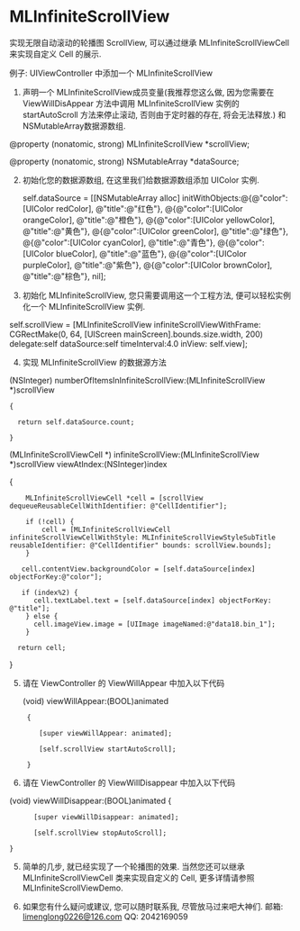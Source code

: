 # MLInfiniteScrollView
实现无限自动滚动的轮播图 ScrollView, 可以通过继承 MLInfiniteScrollViewCell 来实现自定义 Cell 的展示.

例子: UIViewController 中添加一个 MLInfiniteScrollView

1. 声明一个 MLInfiniteScrollView成员变量(我推荐您这么做, 因为您需要在 ViewWillDisAppear 方法中调用 MLInfiniteScrollView 实例的 startAutoScroll 方法来停止滚动, 否则由于定时器的存在, 将会无法释放.) 和 NSMutableArray数据源数组.
    
 @property (nonatomic, strong) MLInfiniteScrollView *scrollView;
 
 @property (nonatomic, strong) NSMutableArray *dataSource;


2. 初始化您的数据源数组, 在这里我们给数据源数组添加 UIColor 实例.

    self.dataSource = [[NSMutableArray alloc] initWithObjects:@{@"color":[UIColor redColor],      @"title":@"红色"},
                       @{@"color":[UIColor orangeColor],   @"title":@"橙色"},
                       @{@"color":[UIColor yellowColor],   @"title":@"黄色"},
                       @{@"color":[UIColor greenColor],    @"title":@"绿色"},
                       @{@"color":[UIColor cyanColor],     @"title":@"青色"},
                       @{@"color":[UIColor blueColor],     @"title":@"蓝色"},
                       @{@"color":[UIColor purpleColor],   @"title":@"紫色"},
                       @{@"color":[UIColor brownColor],    @"title":@"棕色"},
                       nil];

3. 初始化 MLInfiniteScrollView, 您只需要调用这一个工程方法, 便可以轻松实例化一个 MLInfiniteScrollView 实例.
   
  self.scrollView = [MLInfiniteScrollView infiniteScrollViewWithFrame: CGRectMake(0, 64, [UIScreen mainScreen].bounds.size.width, 200) delegate:self dataSource:self timeInterval:4.0 inView: self.view];

4. 实现 MLInfiniteScrollView 的数据源方法

  (NSInteger) numberOfItemsInInfiniteScrollView:(MLInfiniteScrollView *)scrollView 
  
    {
    
      return self.dataSource.count;
      
    }
    
  (MLInfiniteScrollViewCell *) infiniteScrollView:(MLInfiniteScrollView *)scrollView viewAtIndex:(NSInteger)index
  
  {
    
        MLInfiniteScrollViewCell *cell = [scrollView dequeueReusableCellWithIdentifier: @"CellIdentifier"];
    
        if (!cell) {
            cell = [MLInfiniteScrollViewCell infiniteScrollViewCellWithStyle: MLInfiniteScrollViewStyleSubTitle     reusableIdentifier: @"CellIdentifier" bounds: scrollView.bounds];
        }
    
       cell.contentView.backgroundColor = [self.dataSource[index] objectForKey:@"color"];
    
       if (index%2) {
          cell.textLabel.text = [self.dataSource[index] objectForKey: @"title"];
        } else {
          cell.imageView.image = [UIImage imageNamed:@"data18.bin_1"];
        }
    
      return cell;
  }

5. 请在 ViewController 的 ViewWillAppear 中加入以下代码

    (void) viewWillAppear:(BOOL)animated 

        {

           [super viewWillAppear: animated];
    
           [self.scrollView startAutoScroll];
    
        }

6. 请在 ViewController 的 ViewWillDisappear 中加入以下代码

  (void) viewWillDisappear:(BOOL)animated 
    {

          [super viewWillDisappear: animated];
  
          [self.scrollView stopAutoScroll];
  
    }

5. 简单的几步, 就已经实现了一个轮播图的效果. 当然您还可以继承 MLInfiniteScrollViewCell 类来实现自定义的 Cell, 更多详情请参照 MLInfiniteScrollViewDemo.

6. 如果您有什么疑问或建议, 您可以随时联系我, 尽管放马过来吧大神们.  邮箱: limenglong0226@126.com  QQ: 2042169059
  
